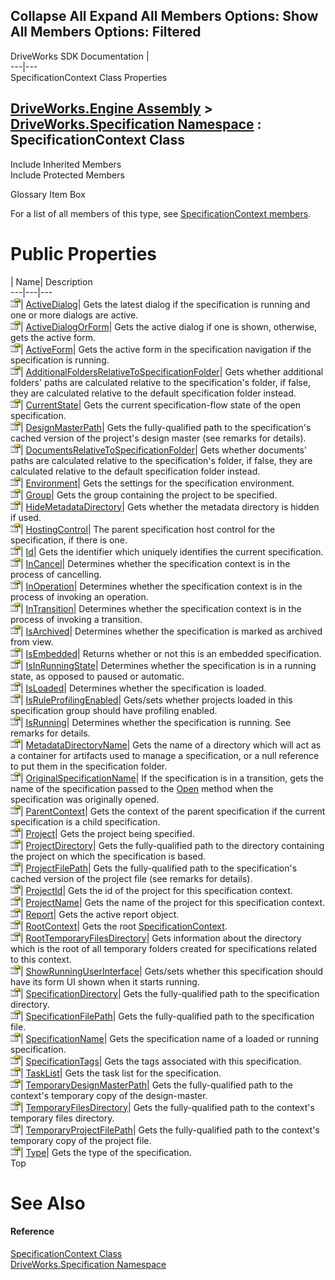        

 Collapse All Expand All  Members Options: Show All  Members Options: Filtered   
---  
DriveWorks SDK Documentation  |   
---|---  
SpecificationContext Class Properties   
  
[DriveWorks.Engine Assembly](topic2156.md) > [DriveWorks.Specification Namespace](topic10764.md) : SpecificationContext Class  
---  
  
Include Inherited Members    
Include Protected Members    


Glossary Item Box

For a list of all members of this type, see [SpecificationContext members](topic11150.md).

# Public Properties

| Name| Description  
---|---|---  
![Public Property](dotnetimages/publicProperty.gif)| [ActiveDialog](topic11195.md)| Gets the latest dialog if the specification is running and one or more dialogs are active.   
![Public Property](dotnetimages/publicProperty.gif)| [ActiveDialogOrForm](topic11196.md)| Gets the active dialog if one is shown, otherwise, gets the active form.   
![Public Property](dotnetimages/publicProperty.gif)| [ActiveForm](topic11197.md)| Gets the active form in the specification navigation if the specification is running.   
![Public Property](dotnetimages/publicProperty.gif)| [AdditionalFoldersRelativeToSpecificationFolder](topic11198.md)| Gets whether additional folders' paths are calculated relative to the specification's folder, if false, they are calculated relative to the default specification folder instead.   
![Public Property](dotnetimages/publicProperty.gif)| [CurrentState](topic11199.md)| Gets the current specification-flow state of the open specification.   
![Public Property](dotnetimages/publicProperty.gif)| [DesignMasterPath](topic11200.md)| Gets the fully-qualified path to the specification's cached version of the project's design master (see remarks for details).   
![Public Property](dotnetimages/publicProperty.gif)| [DocumentsRelativeToSpecificationFolder](topic11201.md)| Gets whether documents' paths are calculated relative to the specification's folder, if false, they are calculated relative to the default specification folder instead.   
![Public Property](dotnetimages/publicProperty.gif)| [Environment](topic11202.md)| Gets the settings for the specification environment.   
![Public Property](dotnetimages/publicProperty.gif)| [Group](topic11203.md)| Gets the group containing the project to be specified.   
![Public Property](dotnetimages/publicProperty.gif)| [HideMetadataDirectory](topic11204.md)| Gets whether the metadata directory is hidden if used.   
![Public Property](dotnetimages/publicProperty.gif)| [HostingControl](topic11205.md)| The parent specification host control for the specification, if there is one.   
![Public Property](dotnetimages/publicProperty.gif)| [Id](topic11206.md)| Gets the identifier which uniquely identifies the current specification.   
![Public Property](dotnetimages/publicProperty.gif)| [InCancel](topic11207.md)| Determines whether the specification context is in the process of cancelling.   
![Public Property](dotnetimages/publicProperty.gif)| [InOperation](topic11208.md)| Determines whether the specification context is in the process of invoking an operation.   
![Public Property](dotnetimages/publicProperty.gif)| [InTransition](topic11209.md)| Determines whether the specification context is in the process of invoking a transition.   
![Public Property](dotnetimages/publicProperty.gif)| [IsArchived](topic11210.md)| Determines whether the specification is marked as archived from view.   
![Public Property](dotnetimages/publicProperty.gif)| [IsEmbedded](topic11211.md)| Returns whether or not this is an embedded specification.   
![Public Property](dotnetimages/publicProperty.gif)| [IsInRunningState](topic11212.md)| Determines whether the specification is in a running state, as opposed to paused or automatic.   
![Public Property](dotnetimages/publicProperty.gif)| [IsLoaded](topic11213.md)| Determines whether the specification is loaded.   
![Public Property](dotnetimages/publicProperty.gif)| [IsRuleProfilingEnabled](topic11214.md)| Gets/sets whether projects loaded in this specification group should have profiling enabled.   
![Public Property](dotnetimages/publicProperty.gif)| [IsRunning](topic11215.md)| Determines whether the specification is running. See remarks for details.   
![Public Property](dotnetimages/publicProperty.gif)| [MetadataDirectoryName](topic11216.md)| Gets the name of a directory which will act as a container for artifacts used to manage a specification, or a null reference to put them in the specification folder.   
![Public Property](dotnetimages/publicProperty.gif)| [OriginalSpecificationName](topic11217.md)| If the specification is in a transition, gets the name of the specification passed to the [Open](topic11190.md) method when the specification was originally opened.   
![Public Property](dotnetimages/publicProperty.gif)| [ParentContext](topic11218.md)| Gets the context of the parent specification if the current specification is a child specification.   
![Public Property](dotnetimages/publicProperty.gif)| [Project](topic11219.md)| Gets the project being specified.   
![Public Property](dotnetimages/publicProperty.gif)| [ProjectDirectory](topic11220.md)| Gets the fully-qualified path to the directory containing the project on which the specification is based.   
![Public Property](dotnetimages/publicProperty.gif)| [ProjectFilePath](topic11221.md)| Gets the fully-qualified path to the specification's cached version of the project file (see remarks for details).   
![Public Property](dotnetimages/publicProperty.gif)| [ProjectId](topic11222.md)| Gets the id of the project for this specification context.   
![Public Property](dotnetimages/publicProperty.gif)| [ProjectName](topic11223.md)| Gets the name of the project for this specification context.   
![Public Property](dotnetimages/publicProperty.gif)| [Report](topic11224.md)| Gets the active report object.   
![Public Property](dotnetimages/publicProperty.gif)| [RootContext](topic11225.md)| Gets the root [SpecificationContext](topic11149.md).   
![Public Property](dotnetimages/publicProperty.gif)| [RootTemporaryFilesDirectory](topic11226.md)| Gets information about the directory which is the root of all temporary folders created for specifications related to this context.   
![Public Property](dotnetimages/publicProperty.gif)| [ShowRunningUserInterface](topic11227.md)| Gets/sets whether this specification should have its form UI shown when it starts running.   
![Public Property](dotnetimages/publicProperty.gif)| [SpecificationDirectory](topic11228.md)| Gets the fully-qualified path to the specification directory.   
![Public Property](dotnetimages/publicProperty.gif)| [SpecificationFilePath](topic11229.md)| Gets the fully-qualified path to the specification file.   
![Public Property](dotnetimages/publicProperty.gif)| [SpecificationName](topic11230.md)| Gets the specification name of a loaded or running specification.   
![Public Property](dotnetimages/publicProperty.gif)| [SpecificationTags](topic11231.md)| Gets the tags associated with this specification.   
![Public Property](dotnetimages/publicProperty.gif)| [TaskList](topic11232.md)| Gets the task list for the specification.   
![Public Property](dotnetimages/publicProperty.gif)| [TemporaryDesignMasterPath](topic11233.md)| Gets the fully-qualified path to the context's temporary copy of the design-master.   
![Public Property](dotnetimages/publicProperty.gif)| [TemporaryFilesDirectory](topic11234.md)| Gets the fully-qualified path to the context's temporary files directory.   
![Public Property](dotnetimages/publicProperty.gif)| [TemporaryProjectFilePath](topic11235.md)| Gets the fully-qualified path to the context's temporary copy of the project file.   
![Public Property](dotnetimages/publicProperty.gif)| [Type](topic11236.md)| Gets the type of the specification.   
Top

# See Also

#### Reference

[SpecificationContext Class](topic11149.md)   
[DriveWorks.Specification Namespace](topic10764.md)


